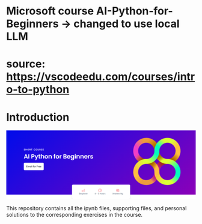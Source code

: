 # Microsoft course AI-Python-for-Beginners -> changed to use local LLM
# source:   https://vscodeedu.com/courses/intro-to-python

# Introduction

<img src="assets/image-20240919102236583.png">

This repository contains all the ipynb files, supporting files, and personal solutions to the corresponding exercises in the course.